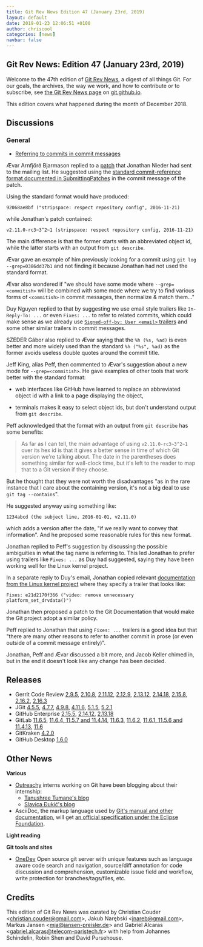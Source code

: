 ```yaml
---
title: Git Rev News Edition 47 (January 23rd, 2019)
layout: default
date: 2019-01-23 12:06:51 +0100
author: chriscool
categories: [news]
navbar: false
---
```


## Git Rev News: Edition 47 (January 23rd, 2019)

Welcome to the 47th edition of [Git Rev News](https://git.github.io/rev_news/rev_news/),
a digest of all things Git. For our goals, the archives, the way we work, and how to contribute or to
subscribe, see [the Git Rev News page](https://git.github.io/rev_news/rev_news/) on [git.github.io](http://git.github.io).

This edition covers what happened during the month of December 2018.

## Discussions


### General

* [Referring to commits in commit messages](https://public-inbox.org/git/877eg5fwd5.fsf@evledraar.gmail.com/)

Ævar Arnfjörð Bjarmason replied to a
[patch](https://public-inbox.org/git/20181217165957.GA60293@google.com/)
that Jonathan Nieder had sent to the mailing list. He suggested using
the [standard commit-reference format documented in SubmittingPatches](https://github.com/git/git/blob/16a465bc018d09e9d7bbbdc5f40a7fb99c21f8ef/Documentation/SubmittingPatches#L143-L158) in the commit message of the patch.

Using the standard format would have produced:

```
92068ae8bf ("stripspace: respect repository config", 2016-11-21)
```

while Jonathan's patch contained:

```
v2.11.0-rc3~3^2~1 (stripspace: respect repository config, 2016-11-21)
```

The main difference is that the former starts with an abbreviated
object id, while the latter starts with an output from `git describe`.

Ævar gave an example of him previously looking for a commit using
`git log --grep=0386dd37b1` and not finding it because Jonathan had
not used the standard format.

Ævar also wondered if "we should have some mode where
`--grep=<commitish>` will be combined with some mode where we try to
find various forms of `<commitish>` in commit messages, then normalize
& match them..."

Duy Nguyen replied to that by suggesting we use email style trailers
like `In-Reply-To: ...` or even `Fixes: ...` to refer
to related commits, which could make sense as we already use
[`Signed-off-by: User <email>` trailers](https://github.com/git/git/blob/master/Documentation/SubmittingPatches#L306-L347)
and some other similar trailers in commit messages.

SZEDER Gábor also replied to Ævar saying that the `%h (%s, %ad)` is
even better and more widely used than the standard `%h ("%s", %ad)` as
the former avoids useless double quotes around the commit title.

Jeff King, alias Peff, then commented to Ævar's suggestion about a new
mode for `--grep=<commitish>`. He gave examples of other tools that
work better with the standard format:

- web interfaces like GitHub have learned to replace an abbreviated
  object id with a link to a page displaying the object,

- terminals makes it easy to select object ids, but don't understand
  output from `git describe`.

Peff acknowledged that the format with an output from `git describe`
has some benefits:

> As far as I can tell, the main advantage of using `v2.11.0-rc3~3^2~1`
> over its hex id is that it gives a better sense in time of which Git
> version we're talking about. The date in the parentheses does something
> similar for wall-clock time, but it's left to the reader to map that to
> a Git version if they choose.

But he thought that they were not worth the disadvantages "as in the
rare instance that I care about the containing version, it's not a big
deal to use `git tag --contains`".

He suggested anyway using something like:

```
1234abcd (the subject line, 2016-01-01, v2.11.0)
```

which adds a version after the date, "if we really want to convey that
information". And he proposed some reasonable rules for this new
format.

Jonathan replied to Peff's suggestion by discussing the possible
ambiguities in what the tag name is referring to. This led Jonathan to
prefer using trailers like `Fixes: ...` as Duy had suggested,
saying they have been working well for the Linux kernel project.

In a separate reply to Duy's email, Jonathan copied relevant
[documentation from the Linux kernel project](https://github.com/torvalds/linux/blob/ae67ee6c5e1d5b6acdb0d51fddde651834096d75/Documentation/process/submitting-patches.rst)
where they specify a trailer that looks like:

```
Fixes: e21d2170f366 ("video: remove unnecessary platform_set_drvdata()")
```

Jonathan then proposed a patch to the Git Documentation that would
make the Git project adopt a similar policy.

Peff replied to Jonathan that using `Fixes: ...` trailers is a good
idea but that "there are many other reasons to refer to another commit
in prose (or even outside of a commit message entirely)".

Jonathan, Peff and Ævar discussed a bit more, and Jacob Keller chimed
in, but in the end it doesn't look like any change has been decided.

<!---
### Reviews
-->

<!---
### Support
-->

<!---
## Developer Spotlight:
-->

## Releases

+ Gerrit Code Review [2.9.5](https://www.gerritcodereview.com/2.9.html#295),
[2.10.8](https://www.gerritcodereview.com/2.10.html#2108),
[2.11.12](https://www.gerritcodereview.com/2.11.html#21112),
[2.12.9](https://www.gerritcodereview.com/2.12.html#2129),
[2.13.12](https://www.gerritcodereview.com/2.13.html#21312),
[2.14.18](https://www.gerritcodereview.com/2.14.html#21418),
[2.15.8](https://www.gerritcodereview.com/2.15.html#2158),
[2.16.2](https://www.gerritcodereview.com/2.16.html#2162),
[2.16.3](https://www.gerritcodereview.com/2.16.html#2163)
+ JGit [4.5.5](https://projects.eclipse.org/projects/technology.jgit/releases/4.5.5),
[4.7.7](https://projects.eclipse.org/projects/technology.jgit/releases/4.7.7),
[4.9.8](https://projects.eclipse.org/projects/technology.jgit/releases/4.9.8),
[4.11.6](https://projects.eclipse.org/projects/technology.jgit/releases/4.11.6),
[5.1.5](https://projects.eclipse.org/projects/technology.jgit/releases/5.1.5),
[5.2.1](https://projects.eclipse.org/projects/technology.jgit/releases/5.2.1)
+ GitHub Enterprise [2.15.5](https://enterprise.github.com/releases/2.15.5/notes),
[2.14.12](https://enterprise.github.com/releases/2.14.12/notes),
[2.13.18](https://enterprise.github.com/releases/2.13.18/notes)
+ GitLab [11.6.5](https://about.gitlab.com/2019/01/17/gitlab-11-6-5-released/),
[11.6.4, 11.5.7 and 11.4.14](https://about.gitlab.com/2019/01/16/critical-security-release-gitlab-11-dot-6-dot-4-released/),
[11.6.3](https://about.gitlab.com/2019/01/05/gitlab-11-6-3-released/),
[11.6.2](https://about.gitlab.com/2019/01/03/gitlab-11-6-2-released/),
[11.6.1, 11.5.6 and 11.4.13](https://about.gitlab.com/2018/12/31/security-release-gitlab-11-dot-6-dot-1-released/),
[11.6](https://about.gitlab.com/2018/12/22/gitlab-11-6-released/)
+ GitKraken [4.2.0](https://support.gitkraken.com/release-notes/current)
+ GitHub Desktop [1.6.0](https://desktop.github.com/release-notes/)

## Other News

__Various__

* [Outreachy](https://www.outreachy.org/) interns working on Git have been blogging about their internship:
  - [Tanushree Tumane's blog](http://tanu1596.blogspot.com/)
  - [Slavica Đukić's blog](https://slavicadj.github.io/blog/)
* AsciiDoc, the markup language used by [Git's manual and other documentation](https://git-scm.com/docs),
  will get [an official specification under the Eclipse Foundation](https://asciidoctor.org/news/2019/01/07/asciidoc-spec-proposal/).

__Light reading__


__Git tools and sites__

* [OneDev](https://onedev.io) Open source git server with unique features such as language aware code search and navigation, source/diff annotation for code discussion and comprehension, customizable issue field and workflow, write protection for branches/tags/files, etc.

## Credits

This edition of Git Rev News was curated by
Christian Couder &lt;<christian.couder@gmail.com>&gt;,
Jakub Narębski &lt;<jnareb@gmail.com>&gt;,
Markus Jansen &lt;<mja@jansen-preisler.de>&gt; and
Gabriel Alcaras &lt;<gabriel.alcaras@telecom-paristech.fr>&gt;
with help from Johannes Schindelin, Robin Shen and David Pursehouse.
